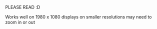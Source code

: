 PLEASE READ :D

Works well on 1980 x 1080 displays on smaller resolutions may need to zoom in or out
